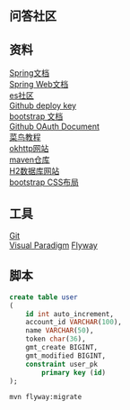 ## 问答社区

## 资料
[Spring文档](https://spring.io/guides) \
[Spring Web文档](https://spring.io/guides/gs/serving-web-content/) \
[es社区](https://elasticsearch.cn/explore) \
[Github deploy key](https://developer.github.com/v3/guides/managing-deploy-keys/#deploy-keys) \
[bootstrap 文档](https://v3.bootcss.com/getting-started/#download)\
[Github OAuth Document](https://developer.github.com/apps/building-github-apps/creating-a-github-app/)\
[菜鸟教程](https://www.runoob.com/)\
[okhttp网站](https://square.github.io/okhttp/)\
[maven仓库](https://mvnrepository.com/artifact/com.alibaba)\
[H2数据库网站](http://www.h2database.com/html/main.html)\
[bootstrap CSS布局](https://v3.bootcss.com/css/#grid)
## 工具
[Git](https://git-scm.com/download) \
[Visual Paradigm](https://www.visual-paradigm.com)
[Flyway](https://flywaydb.org/getstarted/)

## 脚本
```sql
create table user
(
	id int auto_increment,
	account_id VARCHAR(100),
	name VARCHAR(50),
	token char(36),
	gmt_create BIGINT,
	gmt_modified BIGINT,
	constraint user_pk
		primary key (id)
);
```
```bash
mvn flyway:migrate
```
